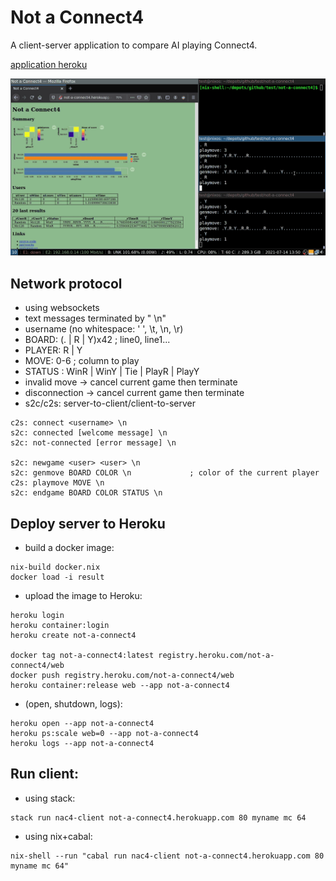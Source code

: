# Not a Connect4

A client-server application to compare AI playing Connect4.

[application heroku](http://not-a-connect4.herokuapp.com/)

![](tmp/nac4.gif)

## Network protocol

- using websockets
- text messages terminated by " \n"
- username (no whitespace: ' ', \t, \n, \r)
- BOARD: (. | R | Y)x42                         ; line0, line1...
- PLAYER: R | Y
- MOVE: 0-6                                     ; column to play
- STATUS : WinR | WinY | Tie | PlayR | PlayY
- invalid move -> cancel current game then terminate
- disconnection -> cancel current game then terminate
- s2c/c2s: server-to-client/client-to-server

```
c2s: connect <username> \n
s2c: connected [welcome message] \n
s2c: not-connected [error message] \n

s2c: newgame <user> <user> \n
s2c: genmove BOARD COLOR \n             ; color of the current player
c2s: playmove MOVE \n
s2c: endgame BOARD COLOR STATUS \n
```

## Deploy server to Heroku

- build a docker image:

```
nix-build docker.nix
docker load -i result
```

- upload the image to Heroku:

```
heroku login
heroku container:login
heroku create not-a-connect4

docker tag not-a-connect4:latest registry.heroku.com/not-a-connect4/web
docker push registry.heroku.com/not-a-connect4/web
heroku container:release web --app not-a-connect4
```

- (open, shutdown, logs):

```
heroku open --app not-a-connect4
heroku ps:scale web=0 --app not-a-connect4
heroku logs --app not-a-connect4
```

## Run client:

- using stack:

```
stack run nac4-client not-a-connect4.herokuapp.com 80 myname mc 64
```

- using nix+cabal:

```
nix-shell --run "cabal run nac4-client not-a-connect4.herokuapp.com 80 myname mc 64"
```

